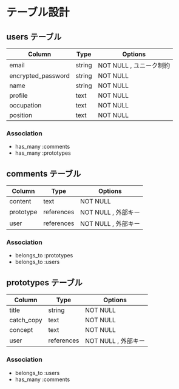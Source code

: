 # テーブル設計

## users テーブル

| Column             | Type   | Options                |
| ------------------ | ------ | ---------------------- |
| email              | string | NOT NULL , ユニーク制約 |
| encrypted_password | string | NOT NULL               |
| name               | string | NOT NULL               |
| profile            | text   | NOT NULL               |
| occupation         | text   | NOT NULL               |
| position           | text   | NOT NULL               |

### Association

- has_many :comments
- has_many :prototypes

## comments テーブル

| Column             | Type       | Options                 |
| ------------------ | ---------- | ----------------------  |
| content            | text       | NOT NULL                |
| prototype          | references | NOT NULL , 外部キー      |
| user               | references |  NOT NULL , 外部キー     |

### Association

- belongs_to :prototypes
- belongs_to :users

## prototypes テーブル

| Column             | Type       | Options                |
| ------------------ | ---------- | ---------------------- |
| title              | string     | NOT NULL               |
| catch_copy         | text       | NOT NULL               |
| concept            | text       | NOT NULL               |
| user               | references | NOT NULL , 外部キー     |

### Association

- belongs_to :users
- has_many :comments